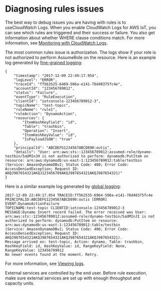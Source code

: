 # Diagnosing rules issues<a name="diagnosing-rules"></a>

The best way to debug issues you are having with rules is to useCloudWatch Logs\. When you enable CloudWatch Logs for AWS IoT, you can see which rules are triggered and their success or failure\. You also get information about whether WHERE clause conditions match\. For more information, see [Monitoring with CloudWatch Logs](cloud-watch-logs.md)\. 

The most common rules issue is authorization\. The logs show if your role is not authorized to perform AssumeRole on the resource\. Here is an example log generated by [fine\-grained logging](cloud-watch-logs.md#fine-grained-logging):

```
{
    "timestamp": "2017-12-09 22:49:17.954",
    "logLevel": "ERROR",
    "traceId": "ff563525-6469-506a-e141-78d40375fc4e",
    "accountId": "123456789012",
    "status": "Failure",
    "eventType": "RuleExecution",
    "clientId": "iotconsole-123456789012-3",
    "topicName": "test-topic",
    "ruleName": "rule1",
    "ruleAction": "DynamoAction",
    "resources": {
        "ItemHashKeyField": "id",
        "Table": "trashbin",
        "Operation": "Insert",
        "ItemHashKeyValue": "id",
        "IsPayloadJSON": "true"
    },
    "principalId": "ABCDEFG1234567ABCD890:outis",
    "details": "User: arn:aws:sts::123456789012:assumed-role/dynamo-testbin/5aUMInJH is not authorized to perform: dynamodb:PutItem on resource: arn:aws:dynamodb:us-east-1:123456789012:table/testbin (Service: AmazonDynamoDBv2; Status Code: 400; Error Code: AccessDeniedException; Request ID: AKQJ987654321AKQJ123456789AKQJ987654321AKQJ987654321)"
}
```

Here is a similar example log generated by [global logging](cloud-watch-logs.md#global-logging):

```
2017-12-09 22:49:17.954 TRACEID:ff562535-6964-506a-e141-78d40375fc4e 
PRINCIPALID:ABCDEFG1234567ABCD890:outis [ERROR] EVENT:DynamoActionFailure 
TOPICNAME:test-topic CLIENTID:iotconsole-123456789012-3 
MESSAGE:Dynamo Insert record failed. The error received was User: arn:aws:sts::123456789012:assumed-role/dynamo-testbin/5aUMInJI is not authorized to perform: dynamodb:PutItem on resource: arn:aws:dynamodb:us-east-1:123456789012:table/testbin 
(Service: AmazonDynamoDBv2; Status Code: 400; Error Code: AccessDeniedException; Request ID: AKQJ987654321AKQJ987654321AKQJ987654321AKQJ987654321). 
Message arrived on: test-topic, Action: dynamo, Table: trashbin, HashKeyField: id, HashKeyValue: id, RangeKeyField: None, RangeKeyValue: 123456789012
No newer events found at the moment. Retry.
```

For more information, see [Viewing logs](viewing-logs.md)\.

External services are controlled by the end user\. Before rule execution, make sure external services are set up with enough throughput and capacity units\.